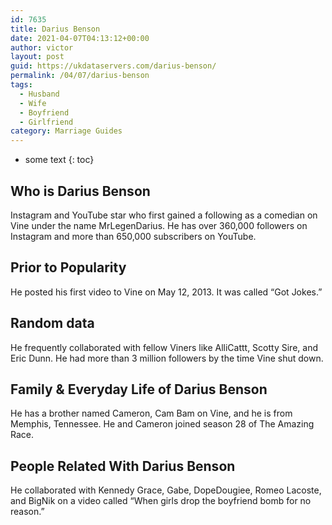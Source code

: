 ```yaml
---
id: 7635
title: Darius Benson
date: 2021-04-07T04:13:12+00:00
author: victor
layout: post
guid: https://ukdataservers.com/darius-benson/
permalink: /04/07/darius-benson
tags:
  - Husband
  - Wife
  - Boyfriend
  - Girlfriend
category: Marriage Guides
---
```


* some text
{: toc}


## Who is Darius Benson



Instagram and YouTube star who first gained a following as a comedian on Vine under the name MrLegenDarius. He has over 360,000 followers on Instagram and more than 650,000 subscribers on YouTube. 

                
                
                
## Prior to Popularity



He posted his first video to Vine on May 12, 2013. It was called &#8220;Got Jokes.&#8221;

                
                
                
## Random data



He frequently collaborated with fellow Viners like AlliCattt, Scotty Sire, and Eric Dunn. He had more than 3 million followers by the time Vine shut down.

                
                
                
## Family & Everyday Life of Darius Benson



He has a brother named Cameron, Cam Bam on Vine, and he is from Memphis, Tennessee. He and Cameron joined season 28 of The Amazing Race.

                
                
                
## People Related With Darius Benson



He collaborated with Kennedy Grace, Gabe, DopeDougiee, Romeo Lacoste, and BigNik on a video called &#8220;When girls drop the boyfriend bomb for no reason.&#8221;

                
              
            
          
          
          